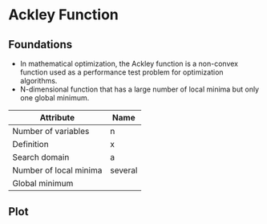 # Ackley Function

## Foundations

- In mathematical optimization, the Ackley function is a non-convex function used as a performance test problem for optimization algorithms.
- N-dimensional function that has a large number of local minima but only one global minimum.

| Attribute              | Name          |
|------------------------|---------------|
| Number of variables    | n             |
| Definition             | x             |
| Search domain          | a             |
| Number of local minima | several       |
| Global minimum         |               |

## Plot
